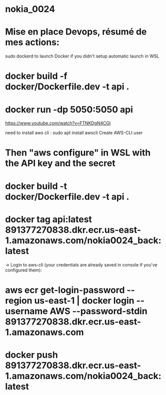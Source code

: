 # nokia_0024

# Mise en place Devops, résumé de mes actions:

sudo dockerd to launch Docker if you didn't setup automatic launch in WSL

# docker build -f docker/Dockerfile.dev -t api .

# docker run -dp 5050:5050 api

https://www.youtube.com/watch?v=FTNKDgN4CGI

need to install aws cli : sudo apt install awscli
Create AWS-CLI user

# Then "aws configure" in WSL with the API key and the secret

# docker build -t docker/Dockerfile.dev -t api .

# docker tag api:latest 891377270838.dkr.ecr.us-east-1.amazonaws.com/nokia0024_back:latest

-> Login to aws-cli (your credentials are already saved in console if you've configured them):

# aws ecr get-login-password --region us-east-1 | docker login --username AWS --password-stdin 891377270838.dkr.ecr.us-east-1.amazonaws.com

# docker push 891377270838.dkr.ecr.us-east-1.amazonaws.com/nokia0024_back:latest
